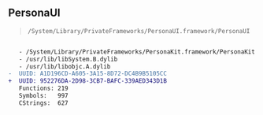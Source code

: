 ## PersonaUI

> `/System/Library/PrivateFrameworks/PersonaUI.framework/PersonaUI`

```diff

   - /System/Library/PrivateFrameworks/PersonaKit.framework/PersonaKit
   - /usr/lib/libSystem.B.dylib
   - /usr/lib/libobjc.A.dylib
-  UUID: A1D196CD-A605-3A15-8D72-DC4B9B5105CC
+  UUID: 952276DA-2D98-3CB7-BAFC-339AED343D1B
   Functions: 219
   Symbols:   997
   CStrings:  627

```
